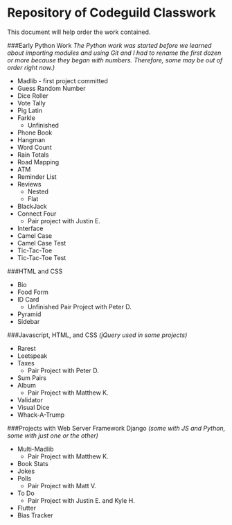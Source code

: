 # Repository of Codeguild Classwork

This document will help order the work contained.  

###Early Python Work
*The Python work was started before we learned about importing modules and using Git and I had to rename the first dozen or more because they began with numbers.  Therefore, some may be out of order right now.)*

* Madlib - first project committed
* Guess Random Number
* Dice Roller
* Vote Tally
* Pig Latin
* Farkle
  * Unfinished
* Phone Book
* Hangman
* Word Count
* Rain Totals
* Road Mapping
* ATM
* Reminder List
* Reviews
  * Nested
  * Flat
* BlackJack
* Connect Four
  * Pair project with Justin E.
* Interface
* Camel Case
* Camel Case Test
* Tic-Tac-Toe
* Tic-Tac-Toe Test

###HTML and CSS

* Bio
* Food Form
* ID Card
  * Unfinished Pair Project with Peter D.
* Pyramid
* Sidebar

###Javascript, HTML, and CSS
*(jQuery used in some projects)*

* Rarest
* Leetspeak
* Taxes
  * Pair Project with Peter D.
* Sum Pairs
* Album
  * Pair Project with Matthew K.
* Validator
* Visual Dice
* Whack-A-Trump

###Projects with Web Server Framework Django
*(some with JS and Python, some with just one or the other)*

* Multi-Madlib
  * Pair Project with Matthew K.
* Book Stats
* Jokes
* Polls
  * Pair Project with Matt V.
* To Do
  * Pair Project with Justin E. and Kyle H.
* Flutter
* Bias Tracker
